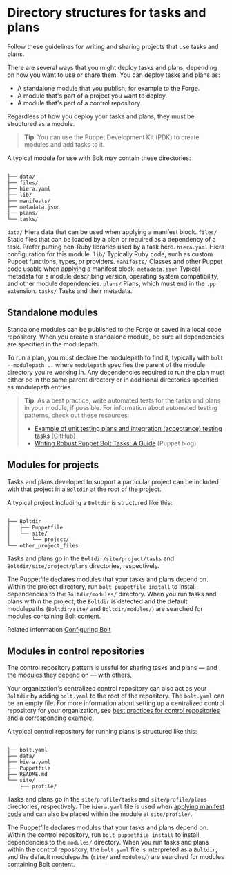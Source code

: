 # Directory structures for tasks and plans

Follow these guidelines for writing and sharing projects that use tasks and plans.

There are several ways that you might deploy tasks and plans, depending on how you want to use or share them. You can deploy tasks and plans as:
* A standalone module that you publish, for example to the Forge.
* A module that's part of a project you want to deploy.
* A module that's part of a control repository.

Regardless of how you deploy your tasks and plans, they must be structured as a module.

> **Tip**: You can use the Puppet Development Kit (PDK) to create modules and add tasks to it.

A typical module for use with Bolt may contain these directories:
```

├── data/
├── files/
├── hiera.yaml
├── lib/
├── manifests/
├── metadata.json
├── plans/
└── tasks/
```

`data/`
    Hiera data that can be used when applying a manifest block.
`files/`
    Static files that can be loaded by a plan or required as a dependency of a task. Prefer putting non-Ruby libraries used by a task here.
`hiera.yaml`
    Hiera configuration for this module.
`lib/`
    Typically Ruby code, such as custom Puppet functions, types, or providers.
`manifests/`
   Classes and other Puppet code usable when applying a manifest block.
`metadata.json`
    Typical metadata for a module describing version, operating system compatibility, and other module dependencies.
`plans/`
    Plans, which must end in the `.pp` extension.
`tasks/`
    Tasks and their metadata.

## Standalone modules

Standalone modules can be published to the Forge or saved in a local code repository. When you create a standalone module, be sure all dependencies are specified in the modulepath.

To run a plan, you must declare the modulepath to find it, typically with `bolt --modulepath ..` where `modulepath` specifies the parent of the module directory you're working in. Any dependencies required to run the plan must either be in the same parent directory or in additional directories specified as modulepath entries.

> **Tip**: As a best practice, write automated tests for the tasks and plans in your module, if possible. For information about automated testing patterns, check out these resources:
> * [Example of unit testing plans and integration (acceptance) testing tasks](https://github.com/puppetlabs/puppetlabs-facts) (GitHub)
> * [Writing Robust Puppet Bolt Tasks: A Guide](https://puppet.com/blog/writing-robust-puppet-bolt-tasks-guide) (Puppet blog)



## Modules for projects

Tasks and plans developed to support a particular project can be included with that project in a `Boltdir` at the root of the project.

A typical project including a `Boltdir` is structured like this:
```

├── Boltdir
│   ├── Puppetfile
│   └── site/
│       └── project/
└── other_project_files
```

Tasks and plans go in the `Boltdir/site/project/tasks` and `Boltdir/site/project/plans` directories, respectively.

The Puppetfile declares modules that your tasks and plans depend on. Within the project directory, run `bolt puppetfile install` to install dependencies to the `Boltdir/modules/` directory. When you run tasks and plans within the project, the `Boltdir` is detected and the default modulepaths (`Boltdir/site/` and `Boltdir/modules/`) are searched for modules containing Bolt content.

Related information
[Configuring Bolt](configuring_bolt.md)

## Modules in control repositories

The control repository pattern is useful for sharing tasks and plans — and the modules they depend on — with others.

Your organization's centralized control repository can also act as your `Boltdir` by adding `bolt.yaml` to the root of the repository. The `bolt.yaml` can be an empty file. For more information about setting up a centralized control repository for your organization, see [best practices for control repositories](https://github.com/puppetlabs/best-practices/blob/master/control-repo-contents.md) and a corresponding [example](https://github.com/puppetlabs/control-repo).

A typical control repository for running plans is structured like this:
```

├── bolt.yaml
├── data/
├── hiera.yaml
├── Puppetfile
├── README.md
└── site/
    ├── profile/
```

Tasks and plans go in the `site/profile/tasks` and `site/profile/plans` directories, respectively. The `hiera.yaml` file is used when [applying manifest code](applying_manifest_blocks.md) and can also be placed within the module at `site/profile/`.

The Puppetfile declares modules that your tasks and plans depend on. Within the control repository, run `bolt puppetfile install` to install dependencies to the `modules/` directory. When you run tasks and plans within the control repository, the `bolt.yaml` file is interpreted as a `Boltdir`, and the default modulepaths (`site/` and `modules/`) are searched for modules containing Bolt content.
